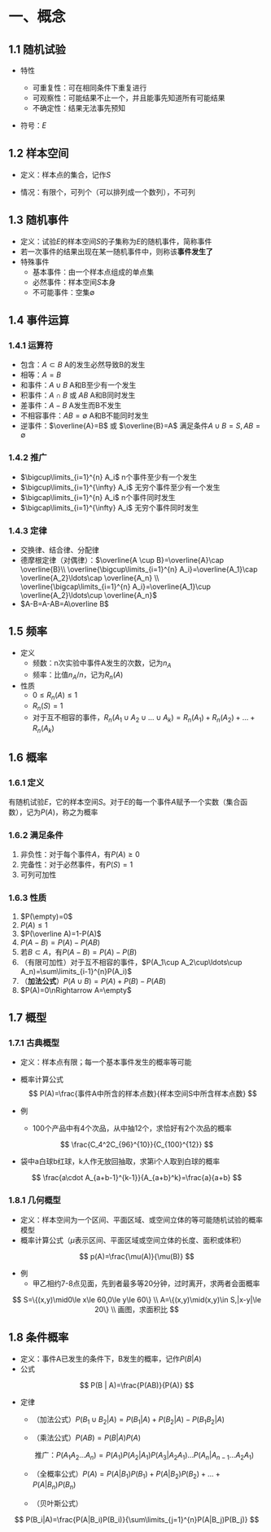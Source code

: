 # 一、概念

## 1.1 随机试验

- 特性
  - 可重复性：可在相同条件下重复进行
  - 可观察性：可能结果不止一个，并且能事先知道所有可能结果
  - 不确定性：结果无法事先预知

- 符号：$E$

## 1.2 样本空间

- 定义：样本点的集合，记作$S$

- 情况：有限个，可列个（可以排列成一个数列），不可列

## 1.3 随机事件

- 定义：试验$E$的样本空间$S$的子集称为$E$的随机事件，简称事件
- 若一次事件的结果出现在某一随机事件中，则称该**事件发生了**
- 特殊事件
  - 基本事件：由一个样本点组成的单点集
  - 必然事件：样本空间$S$本身
  - 不可能事件：空集$\emptyset$

## 1.4 事件运算

### 1.4.1 运算符

- 包含：$A\subset B$	A的发生必然导致B的发生	
- 相等：$A=B$
- 和事件：$A\cup B$    A和B至少有一个发生
- 积事件：$A\cap B$ 或 $AB$    A和B同时发生
- 差事件：$A-B$    A发生而B不发生
- 不相容事件：$AB=\emptyset$  A和B不能同时发生
- 逆事件：$\overline{A}=B$ 或 $\overline{B}=A$    满足条件$A\cup B=S,AB=\emptyset$ 

### 1.4.2 推广

- $\bigcup\limits_{i=1}^{n} A_i$    n个事件至少有一个发生
- $\bigcup\limits_{i=1}^{\infty} A_i$    无穷个事件至少有一个发生
- $\bigcap\limits_{i=1}^{n} A_i$    n个事件同时发生
- $\bigcap\limits_{i=1}^{\infty} A_i$    无穷个事件同时发生

### 1.4.3 定律

- 交换律、结合律、分配律
- 德摩根定律（对偶律）：$\overline{A \cup B}=\overline{A}\cap \overline{B}\\ \overline{\bigcup\limits_{i=1}^{n} A_i}=\overline{A_1}\cap \overline{A_2}\ldots\cap \overline{A_n} \\
\overline{\bigcap\limits_{i=1}^{n} A_i}=\overline{A_1}\cup \overline{A_2}\ldots\cup \overline{A_n}$
- $A-B=A-AB=A\overline B$

## 1.5 频率

- 定义
  - 频数：n次实验中事件A发生的次数，记为$n_A$
  - 频率：比值$n_A / n$，记为$R_{n}(A)$
- 性质
  - $0\leq R_{n}(A) \leq 1$
  - $R_{n}(S)=1$
  - 对于互不相容的事件，$R_n(A_1\cup A_2\cup\ldots\cup A_k)=R_n(A_1)+R_n(A_2)+\ldots+R_n(A_k)$

## 1.6 概率

### 1.6.1 定义

有随机试验$E$，它的样本空间$S$。对于$E$的每一个事件$A$赋予一个实数（集合函数），记为$P(A)$，称之为概率

### 1.6.2 满足条件

1. 非负性：对于每个事件$A$，有$P(A)\geq 0$
2. 完备性：对于必然事件，有$P(S)= 1$
3. 可列可加性

### 1.6.3 性质

1. $P(\empty)=0$
2. $P(A)\leq 1$
3. $P(\overline A)=1-P(A)$
4. $P(A-B)=P(A)-P(AB)$
5. 若$B \subset A$，有$P(A-B)=P(A)-P(B)$
6. （有限可加性）对于互不相容的事件，$P(A_1\cup A_2\cup\ldots\cup A_n)=\sum\limits_{i-1}^{n}P(A_i)$
7. （**加法公式**）$P(A\cup B)=P(A)+P(B)-P(AB)$
8. $P(A)=0\nRightarrow A=\empty$

## 1.7 概型

### 1.7.1 古典概型

- 定义：样本点有限；每一个基本事件发生的概率等可能

- 概率计算公式
  $$
  P(A)=\frac{事件A中所含的样本点数}{样本空间S中所含样本点数}
  $$

- 例

  - 100个产品中有4个次品，从中抽12个，求恰好有2个次品的概率

$$
\frac{C_4^2C_{96}^{10}}{C_{100}^{12}}
$$



- 袋中a白球b红球，k人作无放回抽取，求第i个人取到白球的概率

$$
\frac{a\cdot A_{a+b-1}^{k-1}}{A_{a+b}^k}=\frac{a}{a+b}
$$

### 1.8.1 几何概型			

- 定义：样本空间为一个区间、平面区域、或空间立体的等可能随机试验的概率模型
- 概率计算公式（$\mu$表示区间、平面区域或空间立体的长度、面积或体积）

$$
p(A)=\frac{\mu(A)}{\mu(B)}
$$

- 例
  - 甲乙相约7-8点见面，先到者最多等20分钟，过时离开，求两者会面概率

$$
S=\{(x,y)\mid0\le x\le 60,0\le y\le 60\} \\
A=\{(x,y)\mid(x,y)\in S,|x-y|\le 20\}
\\ 画图，求面积比
$$

## 1.8 条件概率

- 定义：事件A已发生的条件下，B发生的概率，记作$P(B| A)$
- 公式

$$
P(B | A)=\frac{P(AB)}{P(A)}
$$

- 定律

  - （加法公式）$P(B_1\cup B_2|A)=P(B_1|A)+P(B_2|A)-P(B_1 B_2|A)$

  - （乘法公式）$P(AB)=P(B|A)P(A)$

    ​			推广：$P(A_1 A_2 \ldots A_n)=P(A_1)P(A_2|A_1)P(A_3|A_2 A_1)\ldots P(A_n|A_{n-1}\ldots A_2 A_1)$

  - （全概率公式）$P(A)=P(A|B_1)P(B_1)+P(A|B_2)P(B_2)+\ldots+P(A|B_n)P(B_n)$

  - （贝叶斯公式）

$$
P(B_i|A)=\frac{P(A|B_i)P(B_i)}{\sum\limits_{j=1}^{n}P(A|B_j)P(B_j)}
$$






